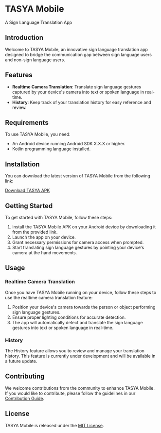 # TASYA Mobile

A Sign Language Translation App

## Introduction

Welcome to TASYA Mobile, an innovative sign language translation app designed to bridge the communication gap between sign language users and non-sign language users.

## Features

- **Realtime Camera Translation**: Translate sign language gestures captured by your device's camera into text or spoken language in real-time.
- **History**: Keep track of your translation history for easy reference and review.

## Requirements

To use TASYA Mobile, you need:

- An Android device running Android SDK X.X.X or higher.
- Kotlin programming language installed.

## Installation

You can download the latest version of TASYA Mobile from the following link:

[Download TASYA APK](TASYA.apk)

## Getting Started

To get started with TASYA Mobile, follow these steps:

1. Install the TASYA Mobile APK on your Android device by downloading it from the provided link.
2. Launch the app on your device.
3. Grant necessary permissions for camera access when prompted.
4. Start translating sign language gestures by pointing your device's camera at the hand movements.

## Usage

### Realtime Camera Translation

Once you have TASYA Mobile running on your device, follow these steps to use the realtime camera translation feature:

1. Position your device's camera towards the person or object performing sign language gestures.
2. Ensure proper lighting conditions for accurate detection.
3. The app will automatically detect and translate the sign language gestures into text or spoken language in real-time.

### History

The History feature allows you to review and manage your translation history. This feature is currently under development and will be available in a future update.

## Contributing

We welcome contributions from the community to enhance TASYA Mobile. If you would like to contribute, please follow the guidelines in our [Contribution Guide](CONTRIBUTING.md).

## License

TASYA Mobile is released under the [MIT License](LICENSE).
